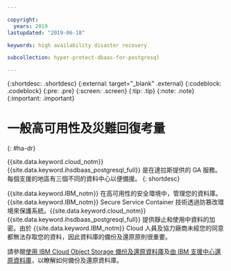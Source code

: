 ```yaml
---

copyright:
  years: 2019
lastupdated: "2019-06-18"

keywords: high availability disaster recovery

subcollection: hyper-protect-dbaas-for-postgresql

---
```


{:shortdesc: .shortdesc}
{:external: target="_blank" .external}
{:codeblock: .codeblock}
{:pre: .pre}
{:screen: .screen}
{:tip: .tip}
{:note: .note}
{:important: .important}

# 一般高可用性及災難回復考量
{: #ha-dr}

{{site.data.keyword.cloud_notm}} {{site.data.keyword.ihsdbaas_postgresql_full}} 是在達拉斯提供的 GA 服務。每個支援的地區有三個不同的資料中心以便備援。
{: shortdesc}

{{site.data.keyword.IBM_notm}} 在高可用性的安全環境中，管理您的資料庫。{{site.data.keyword.IBM_notm}} Secure Service Container 技術透過防篡改環境來保護系統。{{site.data.keyword.cloud_notm}} {{site.data.keyword.ihsdbaas_postgresql_full}} 提供靜止和使用中資料的加密。由於 {{site.data.keyword.IBM_notm}} Cloud 人員及協力廠商未經您的同意都無法存取您的資料，因此資料庫的備份及還原原則很重要。

請參閱[使用 IBM Cloud Object Storage 備份及還原資料庫](/docs/services/hyper-protect-dbaas-for-postgresql?topic=hyper-protect-dbaas-for-postgresql-backup_postgresql_databases)及[由 IBM 支援中心還原資料庫](/docs/services/hyper-protect-dbaas-for-postgresql?topic=hyper-protect-dbaas-for-postgresql-restore_postgresql_databases)，以瞭解如何備份及還原資料庫。
